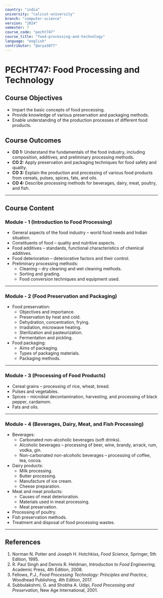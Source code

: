 ```yaml
---
country: "india"
university: "calicut-university"
branch: "computer-science"
version: "2024"
semester: 7
course_code: "pecht747"
course_title: "food-processing-and-technology"
language: "english"
contributor: "@arya3077"
---
```


# PECHT747: Food Processing and Technology

## Course Objectives
* Impart the basic concepts of food processing.  
* Provide knowledge of various preservation and packaging methods.  
* Enable understanding of the production processes of different food products.  

## Course Outcomes
* **CO 1:** Understand the fundamentals of the food industry, including composition, additives, and preliminary processing methods.  
* **CO 2:** Apply preservation and packaging techniques for food safety and quality.  
* **CO 3:** Explain the production and processing of various food products from cereals, pulses, spices, fats, and oils.  
* **CO 4:** Describe processing methods for beverages, dairy, meat, poultry, and fish.
---

## Course Content

### Module - 1 (Introduction to Food Processing)
* General aspects of the food industry – world food needs and Indian situation.  
* Constituents of food – quality and nutritive aspects.  
* Food additives – standards, functional characteristics of chemical additives.  
* Food deterioration – deteriorative factors and their control.  
* Preliminary processing methods:
  - Cleaning – dry cleaning and wet cleaning methods.
  - Sorting and grading.
  - Food conversion techniques and equipment used.
---

### Module - 2 (Food Preservation and Packaging)
* Food preservation:
  - Objectives and importance.
  - Preservation by heat and cold.
  - Dehydration, concentration, frying.
  - Irradiation, microwave heating.
  - Sterilization and pasteurization.
  - Fermentation and pickling.
* Food packaging:
  - Aims of packaging.
  - Types of packaging materials.
  - Packaging methods.
---

### Module - 3 (Processing of Food Products)
* Cereal grains – processing of rice, wheat, bread.  
* Pulses and vegetables.  
* Spices – microbial decontamination, harvesting, and processing of black pepper, cardamom.  
* Fats and oils.
---

### Module - 4 (Beverages, Dairy, Meat, and Fish Processing)
* Beverages:
  - Carbonated non-alcoholic beverages (soft drinks).
  - Alcoholic beverages – processing of beer, wine, brandy, arrack, rum, vodka, gin.
  - Non-carbonated non-alcoholic beverages – processing of coffee, tea, cocoa.
* Dairy products:
  - Milk processing.
  - Butter processing.
  - Manufacture of ice cream.
  - Cheese preparation.
* Meat and meat products:
  - Causes of meat deterioration.
  - Materials used in meat processing.
  - Meat preservation.
* Processing of poultry.  
* Fish preservation methods.  
* Treatment and disposal of food processing wastes.
---  

## References
1. Norman N. Potter and Joseph H. Hotchkiss, *Food Science*, Springer, 5th Edition, 1995.  
2. R. Paul Singh and Dennis R. Heldman, *Introduction to Food Engineering*, Academic Press, 4th Edition, 2008.  
3. Fellows, P.J., *Food Processing Technology: Principles and Practice*, Woodhead Publishing, 4th Edition, 2017.  
4. Subbulakshmi, G. and Shobha A. Udipi, *Food Processing and Preservation*, New Age International, 2001.  

